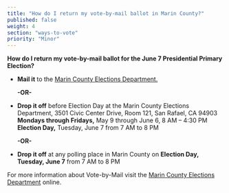 ```yaml
---
title: "How do I return my vote-by-mail ballot in Marin County?"
published: false
weight: 4
section: "ways-to-vote"
priority: "Minor"
---
```


**How do I return my vote-by-mail ballot for the June 7 Presidential Primary Election?**  
- **Mail it** to the [Marin County Elections Department.](#section-election-office-contact)  

  **-OR-**  
  
- **Drop it off** before Election Day at the Marin County Elections Department, 3501 Civic Center Drive, Room 121, San Rafael, CA 94903  
  **Mondays through Fridays,** May 9 through June 6, 8 AM – 4:30 PM  
  **Election Day,** Tuesday, June 7 from 7 AM to 8 PM  
  
  **-OR-**  
  
- **Drop it off** at any polling place in Marin County on **Election Day, Tuesday, June 7** from 7 AM to 8 PM  

For more information about Vote-by-Mail visit the [Marin County Elections Department](http://www.marincounty.org/depts/rv/voting-information/voting-by-mail) online.  
